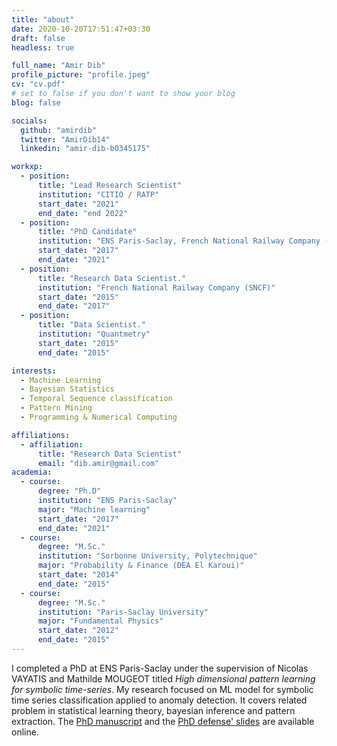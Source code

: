```yaml
---
title: "about"
date: 2020-10-20T17:51:47+03:30
draft: false
headless: true

full_name: "Amir Dib"
profile_picture: "profile.jpeg"
cv: "cv.pdf"
# set to false if you don't want to show your blog
blog: false

socials:
  github: "amirdib"
  twitter: "AmirDib14"
  linkedin: "amir-dib-b0345175"

workxp:
  - position:
      title: "Lead Research Scientist"
      institution: "CITIO / RATP"
      start_date: "2021"
      end_date: "end 2022"
  - position:
      title: "PhD Candidate"
      institution: "ENS Paris-Saclay, French National Railway Company (SNCF)"
      start_date: "2017"
      end_date: "2021"
  - position:
      title: "Research Data Scientist."
      institution: "French National Railway Company (SNCF)"
      start_date: "2015"
      end_date: "2017"
  - position:
      title: "Data Scientist."
      institution: "Quantmetry"
      start_date: "2015"
      end_date: "2015"

interests:
  - Machine Learning
  - Bayesian Statistics
  - Temporal Sequence classification
  - Pattern Mining
  - Programming & Numerical Computing

affiliations:
  - affiliation:
      title: "Research Data Scientist"
      email: "dib.amir@gmail.com"
academia:
  - course:
      degree: "Ph.D"
      institution: "ENS Paris-Saclay"
      major: "Machine learning"
      start_date: "2017"
      end_date: "2021"
  - course:
      degree: "M.Sc."
      institution: "Sorbonne University, Polytechnique"
      major: "Probability & Finance (DEA El Karoui)"
      start_date: "2014"
      end_date: "2015"
  - course:
      degree: "M.Sc."
      institution: "Paris-Saclay University"
      major: "Fundamental Physics"
      start_date: "2012"
      end_date: "2015"
---
```


I completed a PhD at ENS Paris-Saclay under the supervision of Nicolas VAYATIS and Mathilde MOUGEOT titled _High dimensional pattern learning for symbolic time-series_. My research focused on ML model for symbolic time series classification applied to anomaly detection. It covers related problem in statistical learning theory, bayesian inference and pattern extraction. The [PhD manuscript](thesis_manuscript.pdf) and the [PhD defense' slides](phd_defense_slides.pdf) are available online.
